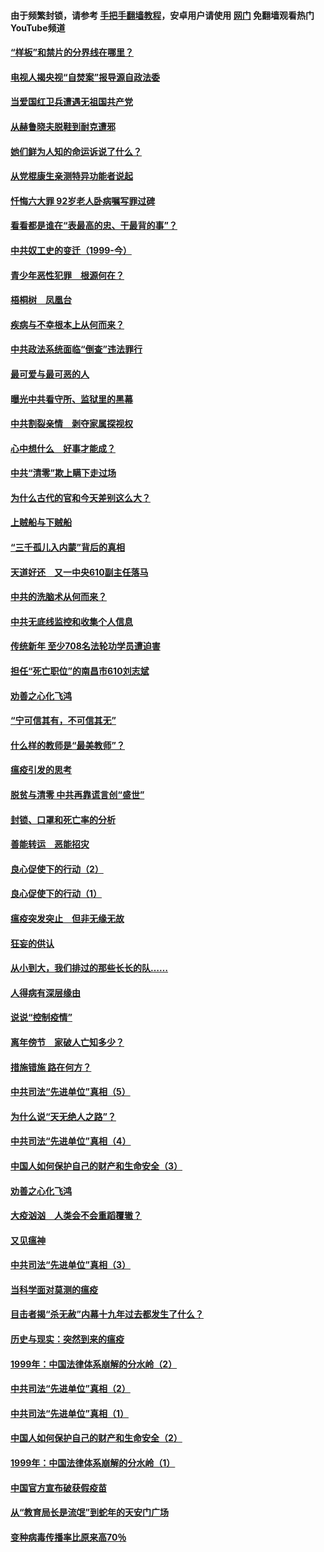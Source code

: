 #### 由于频繁封锁，请参考 [手把手翻墙教程](https://github.com/gfw-breaker/guides/wiki/)，安卓用户请使用 [网门](https://github.com/gfw-breaker/nogfw/blob/master/dl.md?t=04042100) 免翻墙观看热门YouTube频道 

#### [“样板”和禁片的分界线在哪里？](../pages/19/422704.md?t=04042100) 

#### [电视人揭央视“自焚案”报导源自政法委](../pages/19/422770.md?t=04042100) 

#### [当爱国红卫兵遭遇无祖国共产党](../pages/19/422848.md?t=04042100) 

#### [从赫鲁晓夫脱鞋到耐克遭邪](../pages/19/422826.md?t=04042100) 

#### [她们鲜为人知的命运诉说了什么？](../pages/19/422754.md?t=04042100) 

#### [从党棍康生亲测特异功能者说起](../pages/19/422657.md?t=04042100) 

#### [忏悔六大罪 92岁老人卧病嘱写罪过碑](../pages/19/422750.md?t=04042100) 

#### [看看都是谁在“表最高的忠、干最背的事”？](../pages/19/422703.md?t=04042100) 

#### [中共奴工史的变迁（1999-今）](../pages/19/422656.md?t=04042100) 

#### [青少年恶性犯罪　根源何在？](../pages/19/422449.md?t=04042100) 

#### [梧桐树　凤凰台](../pages/19/422442.md?t=04042100) 

#### [疾病与不幸根本上从何而来？](../pages/19/422438.md?t=04042100) 

#### [中共政法系统面临“倒查”违法罪行](../pages/19/422497.md?t=04042100) 

#### [最可爱与最可恶的人](../pages/19/422448.md?t=04042100) 

#### [曝光中共看守所、监狱里的黑幕](../pages/19/422390.md?t=04042100) 

#### [中共割裂亲情　剥夺家属探视权](../pages/19/422364.md?t=04042100) 

#### [心中想什么　好事才能成？](../pages/19/422318.md?t=04042100) 

#### [中共“清零”欺上瞒下走过场](../pages/19/422306.md?t=04042100) 

#### [为什么古代的官和今天差别这么大？](../pages/19/422228.md?t=04042100) 

#### [上贼船与下贼船](../pages/19/422276.md?t=04042100) 

#### [“三千孤儿入内蒙”背后的真相](../pages/19/422229.md?t=04042100) 

#### [天道好还　又一中央610副主任落马](../pages/19/422155.md?t=04042100) 

#### [中共的洗脑术从何而来？](../pages/19/422154.md?t=04042100) 

#### [中共无底线监控和收集个人信息](../pages/19/422039.md?t=04042100) 

#### [传统新年 至少708名法轮功学员遭迫害](../pages/19/421946.md?t=04042100) 

#### [担任“死亡职位”的南昌市610刘志斌](../pages/19/421957.md?t=04042100) 

#### [劝善之心化飞鸿](../pages/19/421164.md?t=04042100) 

#### [“宁可信其有，不可信其无”](../pages/19/421691.md?t=04042100) 

#### [什么样的教师是“最美教师”？](../pages/19/421755.md?t=04042100) 

#### [瘟疫引发的思考](../pages/19/421594.md?t=04042100) 

#### [脱贫与清零 中共再靠谎言创“盛世”](../pages/19/421590.md?t=04042100) 

#### [封锁、口罩和死亡率的分析](../pages/19/421495.md?t=04042100) 

#### [善能转运　恶能招灾](../pages/19/421334.md?t=04042100) 

#### [良心促使下的行动（2）](../pages/19/421361.md?t=04042100) 

#### [良心促使下的行动（1）](../pages/19/421302.md?t=04042100) 

#### [瘟疫突发突止　但非无缘无故](../pages/19/421281.md?t=04042100) 

#### [狂妄的供认](../pages/19/421199.md?t=04042100) 

#### [从小到大，我们排过的那些长长的队……](../pages/19/421243.md?t=04042100) 

#### [人得病有深层缘由](../pages/19/420864.md?t=04042100) 

#### [说说“控制疫情”](../pages/19/420831.md?t=04042100) 

#### [离年傍节　家破人亡知多少？](../pages/19/420563.md?t=04042100) 

#### [措施错施  路在何方？](../pages/19/420076.md?t=04042100) 

#### [中共司法“先进单位”真相（5）](../pages/19/419453.md?t=04042100) 

#### [为什么说“天无绝人之路”？](../pages/19/419618.md?t=04042100) 

#### [中共司法“先进单位”真相（4）](../pages/19/419452.md?t=04042100) 

#### [中国人如何保护自己的财产和生命安全（3）](../pages/19/419405.md?t=04042100) 

#### [劝善之心化飞鸿](../pages/19/418758.md?t=04042100) 

#### [大疫汹汹　人类会不会重蹈覆辙？](../pages/19/419691.md?t=04042100) 

#### [又见瘟神](../pages/19/419225.md?t=04042100) 

#### [中共司法“先进单位”真相（3）](../pages/19/419451.md?t=04042100) 

#### [当科学面对莫测的瘟疫](../pages/19/419625.md?t=04042100) 

#### [目击者揭“杀无赦”内幕十九年过去都发生了什么？](../pages/19/419617.md?t=04042100) 

#### [历史与现实：突然到来的瘟疫](../pages/19/419619.md?t=04042100) 

#### [1999年：中国法律体系崩解的分水岭（2）](../pages/19/419455.md?t=04042100) 

#### [中共司法“先进单位”真相（2）](../pages/19/419450.md?t=04042100) 

#### [中共司法“先进单位”真相（1）](../pages/19/419449.md?t=04042100) 

#### [中国人如何保护自己的财产和生命安全（2）](../pages/19/419404.md?t=04042100) 

#### [1999年：中国法律体系崩解的分水岭（1）](../pages/19/419454.md?t=04042100) 

#### [中国官方宣布破获假疫苗](../pages/19/419504.md?t=04042100) 

#### [从“教育局长是流氓”到蛇年的天安门广场](../pages/19/419470.md?t=04042100) 

#### [变种病毒传播率比原来高70％](../pages/19/419456.md?t=04042100) 

